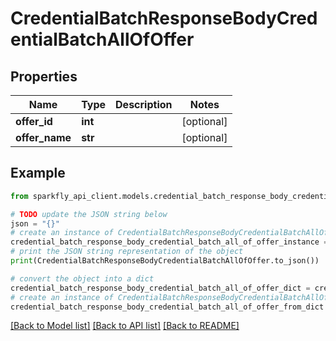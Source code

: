 # CredentialBatchResponseBodyCredentialBatchAllOfOffer


## Properties

Name | Type | Description | Notes
------------ | ------------- | ------------- | -------------
**offer_id** | **int** |  | [optional] 
**offer_name** | **str** |  | [optional] 

## Example

```python
from sparkfly_api_client.models.credential_batch_response_body_credential_batch_all_of_offer import CredentialBatchResponseBodyCredentialBatchAllOfOffer

# TODO update the JSON string below
json = "{}"
# create an instance of CredentialBatchResponseBodyCredentialBatchAllOfOffer from a JSON string
credential_batch_response_body_credential_batch_all_of_offer_instance = CredentialBatchResponseBodyCredentialBatchAllOfOffer.from_json(json)
# print the JSON string representation of the object
print(CredentialBatchResponseBodyCredentialBatchAllOfOffer.to_json())

# convert the object into a dict
credential_batch_response_body_credential_batch_all_of_offer_dict = credential_batch_response_body_credential_batch_all_of_offer_instance.to_dict()
# create an instance of CredentialBatchResponseBodyCredentialBatchAllOfOffer from a dict
credential_batch_response_body_credential_batch_all_of_offer_from_dict = CredentialBatchResponseBodyCredentialBatchAllOfOffer.from_dict(credential_batch_response_body_credential_batch_all_of_offer_dict)
```
[[Back to Model list]](../README.md#documentation-for-models) [[Back to API list]](../README.md#documentation-for-api-endpoints) [[Back to README]](../README.md)


